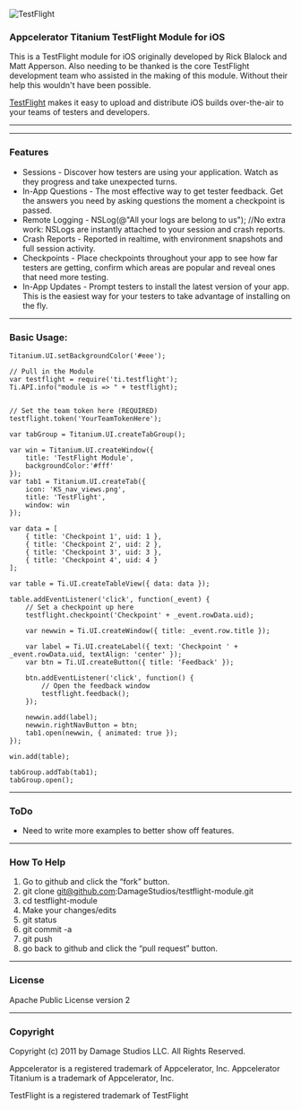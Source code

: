 ![TestFlight](https://s3.amazonaws.com/github-ds/TestFlight.png)

### Appcelerator Titanium TestFlight Module for iOS 

This is a TestFlight module for iOS originally developed by Rick Blalock and Matt Apperson. Also needing to be thanked is
the core TestFlight development team who assisted in the making of this module. Without their help this wouldn't have been
possible.

[TestFlight](http://www.testflightapp.com/) makes it easy to upload and distribute iOS builds over-the-air to your 
teams of testers and developers.

- - -

<a id="copyright"/>

- - -

### Features

* Sessions - Discover how testers are using your application. Watch as they progress and take unexpected turns.
* In-App Questions - The most effective way to get tester feedback. Get the answers you need by asking questions the moment a checkpoint is passed.
* Remote Logging - NSLog(@"All your logs are belong to us"); //No extra work: NSLogs are instantly attached to your session and crash reports.
* Crash Reports - Reported in realtime, with environment snapshots and full session activity.
* Checkpoints - Place checkpoints throughout your app to see how far testers are getting, confirm which areas are popular and reveal ones that need more testing.
* In-App Updates - Prompt testers to install the latest version of your app. This is the easiest way for your testers to take advantage of installing on the fly.

- - - 

### Basic Usage:
~~~
Titanium.UI.setBackgroundColor('#eee');

// Pull in the Module
var testflight = require('ti.testflight');
Ti.API.info("module is => " + testflight);


// Set the team token here (REQUIRED)
testflight.token('YourTeamTokenHere');

var tabGroup = Titanium.UI.createTabGroup();

var win = Titanium.UI.createWindow({  
    title: 'TestFlight Module',
    backgroundColor:'#fff'
});
var tab1 = Titanium.UI.createTab({  
    icon: 'KS_nav_views.png',
    title: 'TestFlight',
    window: win
});

var data = [
	{ title: 'Checkpoint 1', uid: 1 },
	{ title: 'Checkpoint 2', uid: 2 },
	{ title: 'Checkpoint 3', uid: 3 },
	{ title: 'Checkpoint 4', uid: 4 }
];

var table = Ti.UI.createTableView({ data: data });

table.addEventListener('click', function(_event) {
	// Set a checkpoint up here
	testflight.checkpoint('Checkpoint' + _event.rowData.uid);

	var newwin = Ti.UI.createWindow({ title: _event.row.title });
	
	var label = Ti.UI.createLabel({ text: 'Checkpoint ' + _event.rowData.uid, textAlign: 'center' });
	var btn = Ti.UI.createButton({ title: 'Feedback' });
	
	btn.addEventListener('click', function() {
		// Open the feedback window
		testflight.feedback();
	});
	
	newwin.add(label);
	newwin.rightNavButton = btn;
	tab1.open(newwin, { animated: true });
});

win.add(table);

tabGroup.addTab(tab1);  
tabGroup.open();
~~~

- - - 

### ToDo

* Need to write more examples to better show off features.

- - -

### How To Help
1. Go to github and click the “fork” button.
1. git clone git@github.com:DamageStudios/testflight-module.git
1. cd testflight-module
1. Make your changes/edits
1. git status
1. git commit -a
1. git push
1. go back to github and click the “pull request” button.

- - - 

### License

Apache Public License version 2

- - -

### Copyright<a id="copyright"/>

Copyright (c) 2011 by Damage Studios LLC. All Rights Reserved.

Appcelerator is a registered trademark of Appcelerator, Inc. Appcelerator Titanium is a trademark of Appcelerator, Inc.

TestFlight is a registered trademark of TestFlight